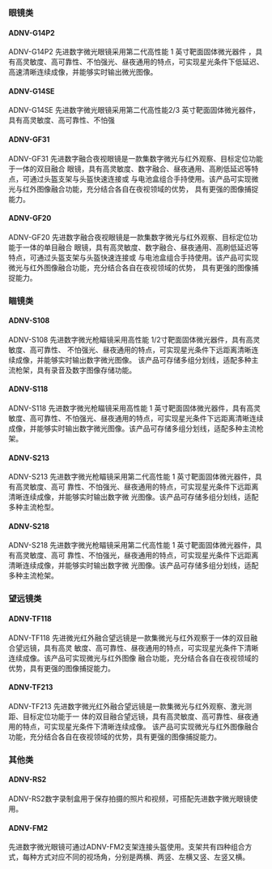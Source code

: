 ### 眼镜类
#### ADNV-G14P2
ADNV-G14P2 先进数字微光眼镜采用第二代高性能 1 英寸靶面固体微光器件 ，具有高灵敏度、高可靠性、不怕强光、昼夜通用的特点，可实现星光条件下低延迟、高速清晰连续成像，并能够实时输出微光图像。
#### ADNV-G14SE 
ADNV-G14SE 先进数字微光眼镜采用第二代高性能2/3 英寸靶面固体微光器件，具有高灵敏度、高可靠性、不怕强
#### ADNV-GF31
ADNV-GF31 先进数字融合夜视眼镜是一款集数字微光与红外观察、目标定位功能于一体的双目融合
眼镜，具有高灵敏度、数字融合、昼夜通用、高刷低延迟等特点，可通过头盔支架与头盔快速连接或
与电池盒组合手持使用。该产品可实现微光与红外图像融合功能，充分结合各自在夜视领域的优势，
具有更强的图像捕捉能力。

#### ADNV-GF20
ADNV-GF20 先进数字融合夜视眼镜是一款集数字微光与红外观察、目标定位功能于一体的单目融合
眼镜，具有高灵敏度、数字融合、昼夜通用、高刷低延迟等特点，可通过头盔支架与头盔快速连接或
与电池盒组合手持使用。该产品可实现微光与红外图像融合功能，充分结合各自在夜视领域的优势，
具有更强的图像捕捉能力。

### 瞄镜类
#### ADNV-S108
ADNV-S108 先进数字微光枪瞄镜采用高性能 1/2寸靶面固体微光器件，具有高灵敏度、高可靠性、
不怕强光、昼夜通用的特点，可实现星光条件下远距离清晰连续成像，并能够实时输出数字微光图像。
该产品可存储多组分划线，适配多种主流枪架，具有录音及数字图像存储功能。

#### ADNV-S118
ADNV-S118 先进数字微光枪瞄镜采用高性能 1 英寸靶面固体微光器件，具有高灵敏度、高可靠性、不怕强光、昼夜通用的特点，可实现星光条件下远距离清晰连续成像，并能够实时输出数字微光图像。该产品可存储多组分划线，适配多种主流枪架。

#### ADNV-S213
ADNV-S213 先进数字微光枪瞄镜采用第二代高性能 1 英寸靶面固体微光器件，具有高灵敏度、高可
靠性、不怕强光、昼夜通用的特点，可实现星光条件下远距离清晰连续成像，并能够实时输出数字微
光图像。该产品可存储多组分划线，适配多种主流枪型。

#### ADNV-S218
ADNV-S218 先进数字微光枪瞄镜采用第二代高性能 1 英寸靶面固体微光器件，具有高灵敏度、高可
靠性、不怕强光，昼夜通用的特点，可实现星光条件下远距离清晰连续成像，并能够实时输出数字微
光图像。该产品可存储多组分划线，适配多种主流枪架。

### 望远镜类
#### ADNV-TF118
ADNV-TF118 先进微光红外融合望远镜是一款集微光与红外观察于一体的双目融合望远镜，具有高灵
敏度、高可靠性、昼夜通用的特点，可实现星光条件下清晰连续成像。该产品可实现微光与红外图像
融合功能，充分结合各自在夜视领域的优势，具有更强的图像捕捉能力。

#### ADNV-TF213
ADNV-TF213 先进数字微光红外融合望远镜是一款集微光与红外观察、激光测距、目标定位功能于一
体的双目融合望远镜，具有高灵敏度、高可靠性、昼夜通用的特点，可实现星光条件下清晰连续成像。
该产品可实现微光与红外图像融合功能，充分结合各自在夜视领域的优势，具有更强的图像捕捉能力。

### 其他类
#### ADNV-RS2
ADNV-RS2数字录制盒用于保存拍摄的照片和视频，可搭配先进数字微光眼镜使用。
#### ADNV-FM2
先进数字微光眼镜可通过ADNV-FM2支架连接头盔使用。支架共有四种组合方式，每种方式对应不同的视场角，分别是两横、两竖、左横又竖、左竖又横。